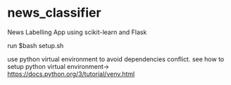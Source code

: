# news_classifier
News Labelling App using scikit-learn and Flask

run $bash setup.sh

use python virtual environment to avoid dependencies conflict.
see how to setup python virtual environment-> https://docs.python.org/3/tutorial/venv.html 
